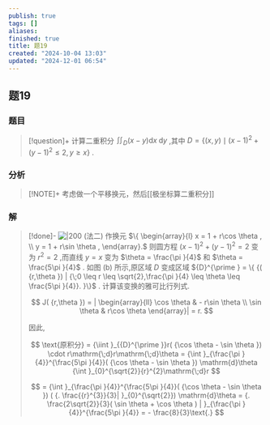```yaml
---
publish: true
tags: []
aliases: 
finished: true
title: 题19
created: "2024-10-04 13:03"
updated: "2024-12-01 06:54"
---
```

## 题19
### 题目
> [!question]+
> 计算二重积分 ${\iint }_{D}( {x - y}) \mathrm{d}x\mathrm{\;d}y$ ,其中 $D = \{  {( {x,y})  \mid  {( x - 1) }^{2} + {( y - 1) }^{2} \leq  2,y \geq  x}\}$ .
### 分析
> [!NOTE]+
> 考虑做一个平移换元，然后[[极坐标算二重积分]]
### 解
> [!done]-
> ![|200](https://img.hwenyi.tech/202410292052910.webp)
> (法二) 作换元 $\{  \begin{array}{l} x = 1 + r\cos \theta , \\  y = 1 + r\sin \theta , \end{array}.$ 则圆方程 ${( x - 1) }^{2} + {( y - 1) }^{2} = 2$ 变为 ${r}^{2} = 2$ ,而直线 $y = x$ 变为 $\theta  = \frac{\pi }{4}$ 和 $\theta  = \frac{5\pi }{4}$ . 如图 (b) 所示,原区域 $D$ 变成区域 ${D}^{\prime } = \{  {( {r,\theta }) | {\;0 \leq  r \leq  \sqrt{2},\frac{\pi }{4} \leq  \theta  \leq  \frac{5\pi }{4}}. }\}$ . 计算该变换的雅可比行列式.
> 
> $$
> J( {r,\theta })  = | \begin{array}{ll} \cos \theta &  - r\sin \theta \\  \sin \theta & r\cos \theta  \end{array}|  = r.
> $$
> 
> 因此,
> 
> $$
> \text{原积分} = {\iint }_{{D}^{\prime }}r( {\cos \theta  - \sin \theta })  \cdot  r\mathrm{\;d}r\mathrm{\;d}\theta  = {\int }_{\frac{\pi }{4}}^{\frac{5\pi }{4}}( {\cos \theta  - \sin \theta }) \mathrm{d}\theta {\int }_{0}^{\sqrt{2}}{r}^{2}\mathrm{\;d}r
> $$
> 
> $$
> = {\int }_{\frac{\pi }{4}}^{\frac{5\pi }{4}}( {\cos \theta  - \sin \theta }) ( {. \frac{{r}^{3}}{3}| }_{0}^{\sqrt{2}}) \mathrm{d}\theta  = {. \frac{2\sqrt{2}}{3}( \sin \theta  + \cos \theta ) | }_{\frac{\pi }{4}}^{\frac{5\pi }{4}} =  - \frac{8}{3}\text{.}
> $$